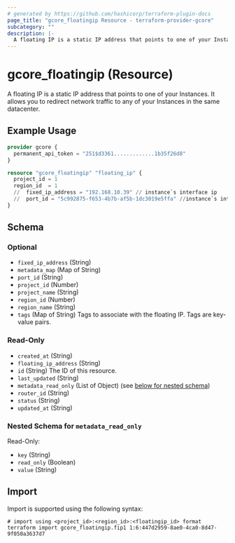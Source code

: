 ```yaml
---
# generated by https://github.com/hashicorp/terraform-plugin-docs
page_title: "gcore_floatingip Resource - terraform-provider-gcore"
subcategory: ""
description: |-
  A floating IP is a static IP address that points to one of your Instances. It allows you to redirect network traffic to any of your Instances in the same datacenter.
---
```


# gcore_floatingip (Resource)

A floating IP is a static IP address that points to one of your Instances. It allows you to redirect network traffic to any of your Instances in the same datacenter.

## Example Usage

```terraform
provider gcore {
  permanent_api_token = "251$d3361.............1b35f26d8"
}

resource "gcore_floatingip" "floating_ip" {
  project_id = 1
  region_id  = 1
  //  fixed_ip_address = "192.168.10.39" // instance`s interface ip
  //  port_id = "5c992875-f653-4b7b-af5b-1dc3019e5ffa" //instance`s interface port_id
}
```

<!-- schema generated by tfplugindocs -->
## Schema

### Optional

- `fixed_ip_address` (String)
- `metadata_map` (Map of String)
- `port_id` (String)
- `project_id` (Number)
- `project_name` (String)
- `region_id` (Number)
- `region_name` (String)
- `tags` (Map of String) Tags to associate with the floating IP. Tags are key-value pairs.

### Read-Only

- `created_at` (String)
- `floating_ip_address` (String)
- `id` (String) The ID of this resource.
- `last_updated` (String)
- `metadata_read_only` (List of Object) (see [below for nested schema](#nestedatt--metadata_read_only))
- `router_id` (String)
- `status` (String)
- `updated_at` (String)

<a id="nestedatt--metadata_read_only"></a>
### Nested Schema for `metadata_read_only`

Read-Only:

- `key` (String)
- `read_only` (Boolean)
- `value` (String)

## Import

Import is supported using the following syntax:

```shell
# import using <project_id>:<region_id>:<floatingip_id> format
terraform import gcore_floatingip.fip1 1:6:447d2959-8ae0-4ca0-8d47-9f050a3637d7
```
